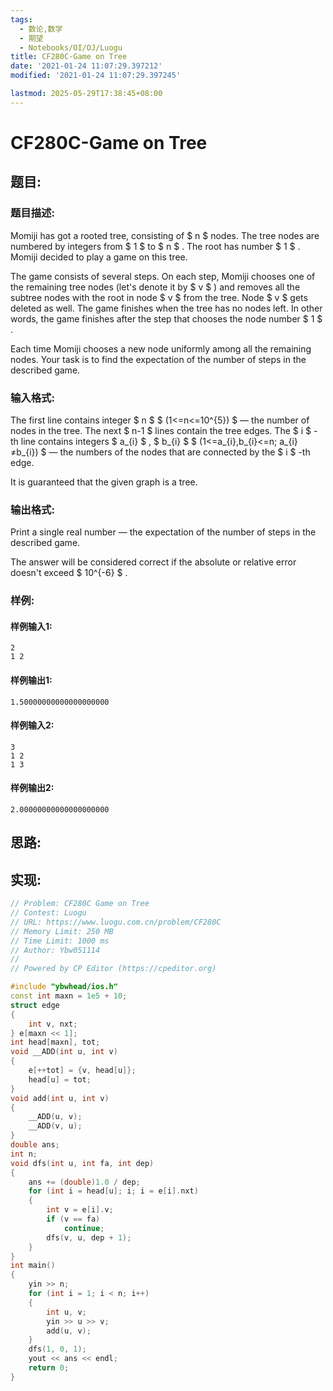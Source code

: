 ```yaml
---
tags: 
  - 数论,数学
  - 期望
  - Notebooks/OI/OJ/Luogu
title: CF280C-Game on Tree
date: '2021-01-24 11:07:29.397212'
modified: '2021-01-24 11:07:29.397245'

lastmod: 2025-05-29T17:38:45+08:00
---
```

# CF280C-Game on Tree
## 题目:
### 题目描述:
Momiji has got a rooted tree, consisting of $ n $ nodes. The tree nodes are numbered by integers from $ 1 $ to $ n $ . The root has number $ 1 $ . Momiji decided to play a game on this tree.

The game consists of several steps. On each step, Momiji chooses one of the remaining tree nodes (let's denote it by $ v $ ) and removes all the subtree nodes with the root in node $ v $ from the tree. Node $ v $ gets deleted as well. The game finishes when the tree has no nodes left. In other words, the game finishes after the step that chooses the node number $ 1 $ .

Each time Momiji chooses a new node uniformly among all the remaining nodes. Your task is to find the expectation of the number of steps in the described game.
### 输入格式:
The first line contains integer $ n $ $ (1<=n<=10^{5}) $ — the number of nodes in the tree. The next $ n-1 $ lines contain the tree edges. The $ i $ -th line contains integers $ a_{i} $ , $ b_{i} $ $ (1<=a_{i},b_{i}<=n; a_{i}≠b_{i}) $ — the numbers of the nodes that are connected by the $ i $ -th edge.

It is guaranteed that the given graph is a tree.
### 输出格式:
Print a single real number — the expectation of the number of steps in the described game.

The answer will be considered correct if the absolute or relative error doesn't exceed $ 10^{-6} $ .
### 样例:
#### 样例输入1:
```
2
1 2

```
#### 样例输出1:
```
1.50000000000000000000

```
#### 样例输入2:
```
3
1 2
1 3

```
#### 样例输出2:
```
2.00000000000000000000

```
## 思路:

## 实现:
```cpp
// Problem: CF280C Game on Tree
// Contest: Luogu
// URL: https://www.luogu.com.cn/problem/CF280C
// Memory Limit: 250 MB
// Time Limit: 1000 ms
// Author: Ybw051114
//
// Powered by CP Editor (https://cpeditor.org)

#include "ybwhead/ios.h"
const int maxn = 1e5 + 10;
struct edge
{
    int v, nxt;
} e[maxn << 1];
int head[maxn], tot;
void __ADD(int u, int v)
{
    e[++tot] = {v, head[u]};
    head[u] = tot;
}
void add(int u, int v)
{
    __ADD(u, v);
    __ADD(v, u);
}
double ans;
int n;
void dfs(int u, int fa, int dep)
{
    ans += (double)1.0 / dep;
    for (int i = head[u]; i; i = e[i].nxt)
    {
        int v = e[i].v;
        if (v == fa)
            continue;
        dfs(v, u, dep + 1);
    }
}
int main()
{
    yin >> n;
    for (int i = 1; i < n; i++)
    {
        int u, v;
        yin >> u >> v;
        add(u, v);
    }
    dfs(1, 0, 1);
    yout << ans << endl;
    return 0;
}
```
